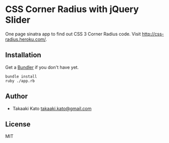 # CSS Corner Radius with jQuery Slider

One page sinatra app to find out CSS 3 Corner Radius code. Visit <http://css-radius.heroku.com/>.

## Installation

Get a [Bundler](http://gembundler.com/index.html "Bundler") if you don't have yet.

    bundle install
    ruby ./app.rb

## Author

* Takaaki Kato <takaaki.kato@gmail.com>

## License

MIT